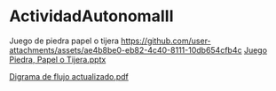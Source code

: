 # ActividadAutonomaIII
Juego de piedra papel o tijera
https://github.com/user-attachments/assets/ae4b8be0-eb82-4c40-8111-10db654cfb4c
[Juego Piedra, Papel o Tijera.pptx](https://github.com/user-attachments/files/19046646/Juego.Piedra.Papel.o.Tijera.pptx)

[Digrama de flujo actualizado.pdf](https://github.com/user-attachments/files/19046723/Digrama.de.flujo.actualizado.pdf)
